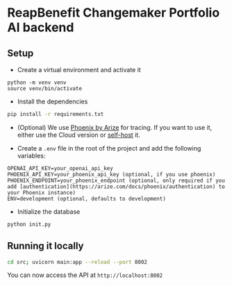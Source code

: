 # ReapBenefit Changemaker Portfolio AI backend

## Setup

- Create a virtual environment and activate it
```
python -m venv venv
source venv/bin/activate
```
- Install the dependencies
```bash
pip install -r requirements.txt
```
- (Optional) We use [Phoenix by Arize](https://phoenix.arize.com/) for tracing. If you want to use it, either use the Cloud version or [self-host](https://arize.com/docs/phoenix/self-hosting) it.

- Create a `.env` file in the root of the project and add the following variables:
```
OPENAI_API_KEY=your_openai_api_key
PHOENIX_API_KEY=your_phoenix_api_key (optional, if you use phoenix)
PHOENIX_ENDPOINT=your_phoenix_endpoint (optional, only required if you add [authentication](https://arize.com/docs/phoenix/authentication) to your Phoenix instance)
ENV=development (optional, defaults to development)
```

- Initialize the database
```bash
python init.py
```

## Running it locally

```bash
cd src; uvicorn main:app --reload --port 8002
```

You can now access the API at `http://localhost:8002`
